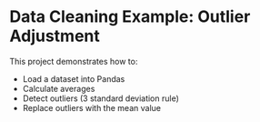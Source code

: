 # Data Cleaning Example: Outlier Adjustment

This project demonstrates how to:
- Load a dataset into Pandas
- Calculate averages
- Detect outliers (3 standard deviation rule)
- Replace outliers with the mean value
